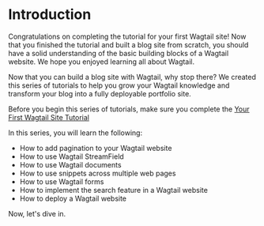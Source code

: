 # Introduction

Congratulations on completing the tutorial for your first Wagtail site! Now that you finished the tutorial and built a blog site from scratch, you should have a solid understanding of the basic building blocks of a Wagtail website. We hope you enjoyed learning all about Wagtail.

Now that you can build a blog site with Wagtail, why stop there? We created this series of tutorials to help you grow your Wagtail knowledge and transform your blog into a fully deployable portfolio site.

Before you begin this series of tutorials, make sure you complete the [Your First Wagtail Site Tutorial]()

In this series, you will learn the following:
- How to add pagination to your Wagtail website
- How to use Wagtail StreamField
- How to use Wagtail documents
- How to use snippets across multiple web pages
- How to use Wagtail forms
- How to implement the search feature in a Wagtail website
- How to deploy a Wagtail website

Now, let's dive in.